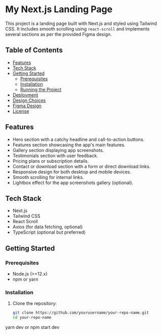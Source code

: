# My Next.js Landing Page

This project is a landing page built with Next.js and styled using Tailwind CSS. It includes smooth scrolling using `react-scroll` and implements several sections as per the provided Figma design.

## Table of Contents
- [Features](#features)
- [Tech Stack](#tech-stack)
- [Getting Started](#getting-started)
  - [Prerequisites](#prerequisites)
  - [Installation](#installation)
  - [Running the Project](#running-the-project)
- [Deployment](#deployment)
- [Design Choices](#design-choices)
- [Figma Design](#figma-design)
- [License](#license)

## Features
- Hero section with a catchy headline and call-to-action buttons.
- Features section showcasing the app's main features.
- Gallery section displaying app screenshots.
- Testimonials section with user feedback.
- Pricing plans or subscription details.
- Contact or download section with a form or direct download links.
- Responsive design for both desktop and mobile devices.
- Smooth scrolling for internal links.
- Lightbox effect for the app screenshots gallery (optional).

## Tech Stack
- Next.js
- Tailwind CSS
- React Scroll
- Axios (for data fetching, optional)
- TypeScript (optional but preferred)

## Getting Started

### Prerequisites
- Node.js (>=12.x)
- npm or yarn

### Installation
1. Clone the repository:
   ```bash
   git clone https://github.com/yourusername/your-repo-name.git
   cd your-repo-name
yarn dev 
or 
npm start dev
